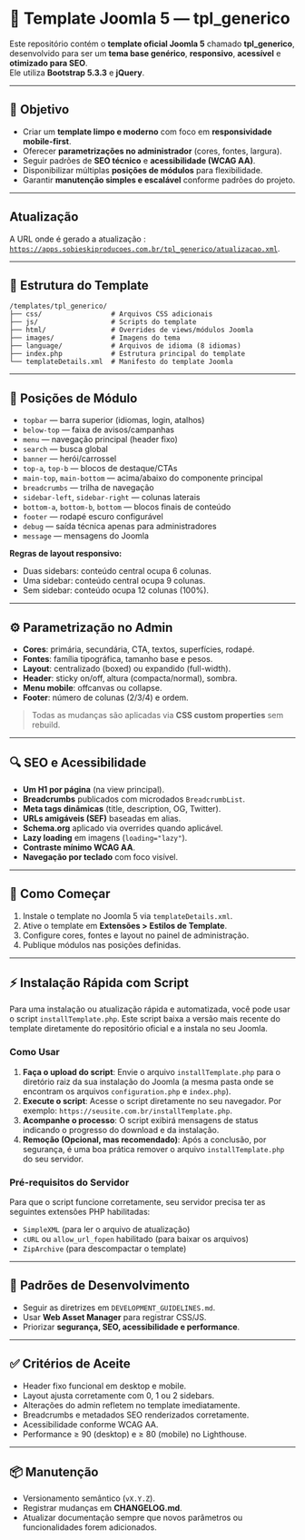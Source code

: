 # 🎨 Template Joomla 5 — tpl_generico

Este repositório contém o **template oficial Joomla 5** chamado **tpl_generico**, desenvolvido para ser um **tema base genérico**, **responsivo**, **acessível** e **otimizado para SEO**.  
Ele utiliza **Bootstrap 5.3.3** e **jQuery**.

---

## 📌 Objetivo

- Criar um **template limpo e moderno** com foco em **responsividade mobile-first**.  
- Oferecer **parametrizações no administrador** (cores, fontes, largura).  
- Seguir padrões de **SEO técnico** e **acessibilidade (WCAG AA)**.  
- Disponibilizar múltiplas **posições de módulos** para flexibilidade.  
- Garantir **manutenção simples e escalável** conforme padrões do projeto.

---

## Atualização

A URL onde é gerado a atualização : [`https://apps.sobieskiproducoes.com.br/tpl_generico/atualizacao.xml`](https://apps.sobieskiproducoes.com.br/tpl_generico/atualizacao.xml).

---

## 🧱 Estrutura do Template

```plaintext
/templates/tpl_generico/
├── css/                 # Arquivos CSS adicionais
├── js/                  # Scripts do template
├── html/                # Overrides de views/módulos Joomla
├── images/              # Imagens do tema
├── language/            # Arquivos de idioma (8 idiomas)
├── index.php            # Estrutura principal do template
└── templateDetails.xml  # Manifesto do template Joomla
```

---

## 📍 Posições de Módulo

- `topbar` — barra superior (idiomas, login, atalhos)  
- `below-top` — faixa de avisos/campanhas  
- `menu` — navegação principal (header fixo)  
- `search` — busca global  
- `banner` — herói/carrossel  
- `top-a`, `top-b` — blocos de destaque/CTAs  
- `main-top`, `main-bottom` — acima/abaixo do componente principal  
- `breadcrumbs` — trilha de navegação  
- `sidebar-left`, `sidebar-right` — colunas laterais  
- `bottom-a`, `bottom-b`, `bottom` — blocos finais de conteúdo  
- `footer` — rodapé escuro configurável  
- `debug` — saída técnica apenas para administradores  
- `message` — mensagens do Joomla  

**Regras de layout responsivo:**  
- Duas sidebars: conteúdo central ocupa 6 colunas.  
- Uma sidebar: conteúdo central ocupa 9 colunas.  
- Sem sidebar: conteúdo ocupa 12 colunas (100%).  

---

## ⚙️ Parametrização no Admin

- **Cores**: primária, secundária, CTA, textos, superfícies, rodapé.  
- **Fontes**: família tipográfica, tamanho base e pesos.  
- **Layout**: centralizado (boxed) ou expandido (full-width).  
- **Header**: sticky on/off, altura (compacta/normal), sombra.  
- **Menu mobile**: offcanvas ou collapse.  
- **Footer**: número de colunas (2/3/4) e ordem.  

> Todas as mudanças são aplicadas via **CSS custom properties** sem rebuild.

---

## 🔍 SEO e Acessibilidade

- **Um H1 por página** (na view principal).  
- **Breadcrumbs** publicados com microdados `BreadcrumbList`.  
- **Meta tags dinâmicas** (title, description, OG, Twitter).  
- **URLs amigáveis (SEF)** baseadas em alias.  
- **Schema.org** aplicado via overrides quando aplicável.  
- **Lazy loading** em imagens (`loading="lazy"`).  
- **Contraste mínimo WCAG AA**.  
- **Navegação por teclado** com foco visível.  

---

## 🚀 Como Começar

1. Instale o template no Joomla 5 via `templateDetails.xml`.  
2. Ative o template em **Extensões > Estilos de Template**.  
3. Configure cores, fontes e layout no painel de administração.  
4. Publique módulos nas posições definidas.  

---

## ⚡ Instalação Rápida com Script

Para uma instalação ou atualização rápida e automatizada, você pode usar o script `installTemplate.php`. Este script baixa a versão mais recente do template diretamente do repositório oficial e a instala no seu Joomla.

### Como Usar

1.  **Faça o upload do script**: Envie o arquivo `installTemplate.php` para o diretório raiz da sua instalação do Joomla (a mesma pasta onde se encontram os arquivos `configuration.php` e `index.php`).
2.  **Execute o script**: Acesse o script diretamente no seu navegador. Por exemplo: `https://seusite.com.br/installTemplate.php`.
3.  **Acompanhe o processo**: O script exibirá mensagens de status indicando o progresso do download e da instalação.
4.  **Remoção (Opcional, mas recomendado)**: Após a conclusão, por segurança, é uma boa prática remover o arquivo `installTemplate.php` do seu servidor.

### Pré-requisitos do Servidor

Para que o script funcione corretamente, seu servidor precisa ter as seguintes extensões PHP habilitadas:
-   `SimpleXML` (para ler o arquivo de atualização)
-   `cURL` ou `allow_url_fopen` habilitado (para baixar os arquivos)
-   `ZipArchive` (para descompactar o template)

---

## 🧭 Padrões de Desenvolvimento

- Seguir as diretrizes em `DEVELOPMENT_GUIDELINES.md`.  
- Usar **Web Asset Manager** para registrar CSS/JS.  
- Priorizar **segurança, SEO, acessibilidade e performance**.  

---

## ✅ Critérios de Aceite

- Header fixo funcional em desktop e mobile.  
- Layout ajusta corretamente com 0, 1 ou 2 sidebars.  
- Alterações do admin refletem no template imediatamente.  
- Breadcrumbs e metadados SEO renderizados corretamente.  
- Acessibilidade conforme WCAG AA.  
- Performance ≥ 90 (desktop) e ≥ 80 (mobile) no Lighthouse.  

---

## 📦 Manutenção

- Versionamento semântico (`vX.Y.Z`).  
- Registrar mudanças em **CHANGELOG.md**.  
- Atualizar documentação sempre que novos parâmetros ou funcionalidades forem adicionados.  
